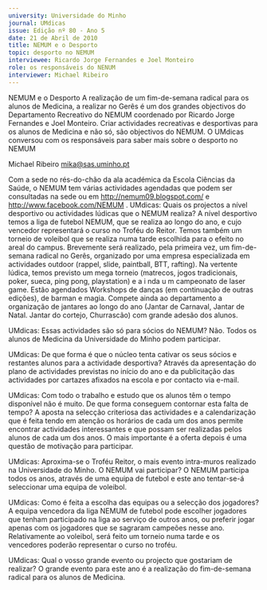 ```yaml
---
university: Universidade do Minho
journal: UMdicas
issue: Edição nº 80 - Ano 5
date: 21 de Abril de 2010
title: NEMUM e o Desporto
topic: desporto no NEMUM
interviewee: Ricardo Jorge Fernandes e Joel Monteiro
role: os responsáveis do NENUM
interviewer: Michael Ribeiro
---
```




NEMUM e o Desporto
A realização de um fim-de-semana radical para os alunos de
Medicina, a realizar no Gerês é um dos grandes objectivos do
Departamento Recreativo do NEMUM coordenado por Ricardo
Jorge Fernandes e Joel Monteiro. Criar actividades recreativas e
desportivas para os alunos de Medicina e não só, são objectivos do NEMUM.
O UMdicas conversou com os responsáveis para saber mais sobre o
desporto no NEMUM


Michael Ribeiro
mika@sas.uminho.pt


Com a sede no rés-do-chão da ala
académica da Escola Ciências da
Saúde, o NEMUM tem várias
actividades agendadas que podem
ser consultadas na sede ou em
http://nemum09.blogspot.com/ e
http://www.facebook.com/NEMUM
.
UMdicas: Quais os projectos a
nível desportivo ou actividades
lúdicas que o NEMUM realiza?
A nível desportivo temos a liga de
futebol NEMUM, que se realiza ao
longo do ano, e cujo vencedor
representará o curso no Troféu do
Reitor. Temos também um torneio
de voleibol que se realiza numa
tarde escolhida para o efeito no
areal do campus. Brevemente será
realizado, pela primeira vez, um
fim-de-semana radical no Gerês,
organizado por uma empresa
especializada em actividades
outdoor (rappel, slide, paintball,
BTT, rafting). Na vertente lúdica,
temos previsto um mega torneio
(matrecos, jogos tradicionais,
poker, sueca, ping pong,
playstation) e a i nda u m
campeonato de laser game. Estão
agendados Workshops de danças
(em continuação de outras
edições), de barman e magia.
Compete ainda ao departamento a
organização de jantares ao longo
do ano (Jantar de Carnaval, Jantar
de Natal. Jantar do cortejo,
Churrascão) com grande adesão
dos alunos.


UMdicas: Essas actividades são
só para sócios do NEMUM?
Não. Todos os alunos de Medicina
da Universidade do Minho podem
participar.


UMdicas: De que forma é que o
núcleo tenta cativar os seus
sócios e restantes alunos para a
actividade desportiva?
Através da apresentação do plano
de actividades previstas no início
do ano e da publicitação das
actividades por cartazes afixados
na escola e por contacto via e-mail.


UMdicas: Com todo o trabalho e
estudo que os alunos têm o tempo
disponível não é muito. De que
forma conseguem contornar esta
falta de tempo?
A aposta na selecção criteriosa das
actividades e a calendarização que
é feita tendo em atenção os
horários de cada um dos anos
permite encontrar actividades
interessantes e que possam ser
realizadas pelos alunos de cada um
dos anos. O mais importante é a
oferta depois é uma questão de
motivação para participar.


UMdicas: Aproxima-se o Troféu
Reitor, o mais evento intra-muros
realizado na Universidade do
Minho. O NEMUM vai participar?
O NEMUM participa todos os anos,
através de uma equipa de futebol e
este ano tentar-se-á seleccionar
uma equipa de voleibol.


UMdicas: Como é feita a escolha
das equipas ou a selecção dos
jogadores?
A equipa vencedora da liga NEMUM
de futebol pode escolher jogadores
que tenham participado na liga ao
serviço de outros anos, ou preferir
jogar apenas com os jogadores que
se sagraram campeões nesse ano.
Relativamente ao voleibol, será
feito um torneio numa tarde e os
vencedores poderão representar o
curso no troféu.


UMdicas: Qual o vosso grande
evento ou projecto que gostariam
de realizar?
O grande evento para este ano é a
realização do fim-de-semana
radical para os alunos de Medicina.